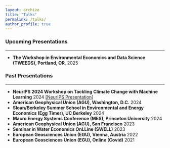 ```yaml
---
layout: archive
title: "Talks"
permalink: /talks/
author_profile: true
---
```

### Upcoming Presentations
---
- **The Workshop in Environmental Economics and Data Science (TWEEDS), Portland, OR**, 2025
  
### Past Presentations
---
- **NeurIPS 2024 Workshop on Tackling Climate Change with Machine Learning** 2024
[\[NeurIPS Presentation\]](https://neurips.cc/virtual/2024/100549)
- **American Geophysical Union (AGU), Washington, D.C.** 2024
- **Sloan/Berkeley Summer School in Environmental and Energy Economics (Egg Timer), UC Berkeley** 2024
- **Macro Energy Systems Conference (MES), Princeton University** 2024
- **American Geophysical Union (AGU), San Francisco** 2023
- **Seminar in Water Economics OnLLine (SWELL)** 2023
- **European Geosciences Union (EGU), Vienna, Austria** 2022
- **European Geosciences Union (EGU), Online (Covid)** 2021
